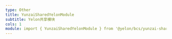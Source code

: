 ```yaml
---
type: Other
title: YunzaiSharedYelonModule
subtitle: Yelon共享模块
cols: 1
module: import { YunzaiSharedYelonModule } from '@yelon/bcs/yunzai-shared-yelon';
---
```

